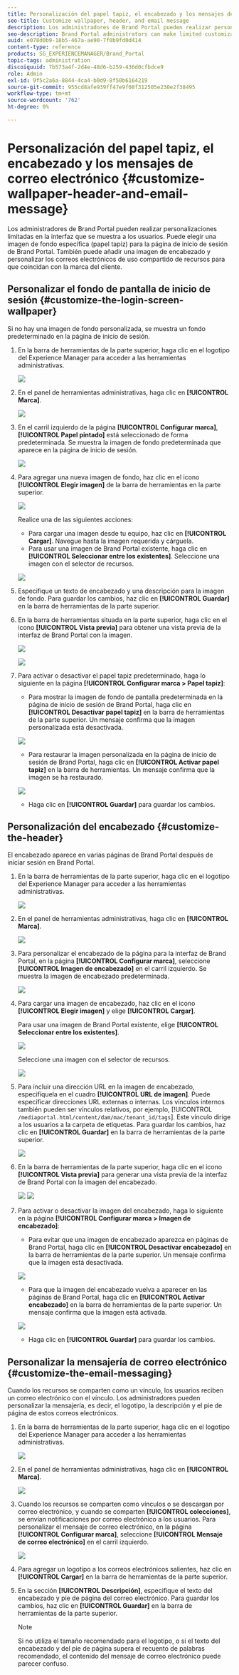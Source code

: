 ```yaml
---
title: Personalización del papel tapiz, el encabezado y los mensajes de correo electrónico
seo-title: Customize wallpaper, header, and email message
description: Los administradores de Brand Portal pueden realizar personalizaciones limitadas en la interfaz que se muestra a los usuarios. Puede elegir una imagen de fondo específica (papel tapiz) para la página de inicio de sesión de Brand Portal. También puede añadir una imagen de encabezado y personalizar los correos electrónicos de uso compartido de recursos para que coincidan con la marca del cliente.
seo-description: Brand Portal administrators can make limited customizations to the interface displayed to users. You can choose a specific background image (wallpaper) for the Brand Portal login page. You can also add a header image and customize asset sharing emails to match the customer’s brand.
uuid: e078d0b9-18b5-467a-ae90-7f0b9fd0d414
content-type: reference
products: SG_EXPERIENCEMANAGER/Brand_Portal
topic-tags: administration
discoiquuid: 7b573a4f-2d4e-48d6-b259-436d0cfbdce9
role: Admin
exl-id: 9f5c2a6a-8844-4ca4-b0d9-8f50b6164219
source-git-commit: 955cd8afe939ff47e9f08f312505e230e2f38495
workflow-type: tm+mt
source-wordcount: '762'
ht-degree: 0%

---
```


# Personalización del papel tapiz, el encabezado y los mensajes de correo electrónico {#customize-wallpaper-header-and-email-message}

Los administradores de Brand Portal pueden realizar personalizaciones limitadas en la interfaz que se muestra a los usuarios. Puede elegir una imagen de fondo específica (papel tapiz) para la página de inicio de sesión de Brand Portal. También puede añadir una imagen de encabezado y personalizar los correos electrónicos de uso compartido de recursos para que coincidan con la marca del cliente.

## Personalizar el fondo de pantalla de inicio de sesión {#customize-the-login-screen-wallpaper}

Si no hay una imagen de fondo personalizada, se muestra un fondo predeterminado en la página de inicio de sesión.

1. En la barra de herramientas de la parte superior, haga clic en el logotipo del Experience Manager para acceder a las herramientas administrativas.

   ![](assets/aemlogo.png)

1. En el panel de herramientas administrativas, haga clic en **[!UICONTROL Marca]**.


   ![](assets/admin-tools-panel-10.png)

1. En el carril izquierdo de la página **[!UICONTROL Configurar marca]**, **[!UICONTROL Papel pintado]** está seleccionado de forma predeterminada. Se muestra la imagen de fondo predeterminada que aparece en la página de inicio de sesión.

   ![](assets/default_wallpaper.png)

1. Para agregar una nueva imagen de fondo, haz clic en el icono **[!UICONTROL Elegir imagen]** de la barra de herramientas en la parte superior.

   ![](assets/choose_wallpaperimage.png)

   Realice una de las siguientes acciones:

   * Para cargar una imagen desde tu equipo, haz clic en **[!UICONTROL Cargar]**. Navegue hasta la imagen requerida y cárguela.
   * Para usar una imagen de Brand Portal existente, haga clic en **[!UICONTROL Seleccionar entre los existentes]**. Seleccione una imagen con el selector de recursos.

   ![](assets/asset-picker.png)

1. Especifique un texto de encabezado y una descripción para la imagen de fondo. Para guardar los cambios, haz clic en **[!UICONTROL Guardar]** en la barra de herramientas de la parte superior.

1. En la barra de herramientas situada en la parte superior, haga clic en el icono **[!UICONTROL Vista previa]** para obtener una vista previa de la interfaz de Brand Portal con la imagen.

   ![](assets/chlimage_1.png)

   ![](assets/custom-wallpaper-preview.png)

1. Para activar o desactivar el papel tapiz predeterminado, haga lo siguiente en la página **[!UICONTROL Configurar marca > Papel tapiz]**:

   * Para mostrar la imagen de fondo de pantalla predeterminada en la página de inicio de sesión de Brand Portal, haga clic en **[!UICONTROL Desactivar papel tapiz]** en la barra de herramientas de la parte superior. Un mensaje confirma que la imagen personalizada está desactivada.

   ![](assets/chlimage_1-1.png)

   * Para restaurar la imagen personalizada en la página de inicio de sesión de Brand Portal, haga clic en **[!UICONTROL Activar papel tapiz]** en la barra de herramientas. Un mensaje confirma que la imagen se ha restaurado.

   ![](assets/chlimage_1-2.png)

   * Haga clic en **[!UICONTROL Guardar]** para guardar los cambios.

## Personalización del encabezado {#customize-the-header}

El encabezado aparece en varias páginas de Brand Portal después de iniciar sesión en Brand Portal.

1. En la barra de herramientas de la parte superior, haga clic en el logotipo del Experience Manager para acceder a las herramientas administrativas.

   ![](assets/aemlogo.png)

1. En el panel de herramientas administrativas, haga clic en **[!UICONTROL Marca]**.

   ![](assets/admin-tools-panel-11.png)

1. Para personalizar el encabezado de la página para la interfaz de Brand Portal, en la página **[!UICONTROL Configurar marca]**, seleccione **[!UICONTROL Imagen de encabezado]** en el carril izquierdo. Se muestra la imagen de encabezado predeterminada.

   ![](assets/default-header.png)

1. Para cargar una imagen de encabezado, haz clic en el icono **[!UICONTROL Elegir imagen]** y elige **[!UICONTROL Cargar]**.

   Para usar una imagen de Brand Portal existente, elige **[!UICONTROL Seleccionar entre los existentes]**.

   ![](assets/choose_wallpaperimage-1.png)

   Seleccione una imagen con el selector de recursos.

   ![](assets/asset-picker-header.png)

1. Para incluir una dirección URL en la imagen de encabezado, especifíquela en el cuadro **[!UICONTROL URL de imagen]**. Puede especificar direcciones URL externas o internas. Los vínculos internos también pueden ser vínculos relativos, por ejemplo,
   [!UICONTROL `/mediaportal.html/content/dam/mac/tenant_id/tags`].
Este vínculo dirige a los usuarios a la carpeta de etiquetas.
Para guardar los cambios, haz clic en **[!UICONTROL Guardar]** en la barra de herramientas de la parte superior.

   ![](assets/configure_brandingheaderimageurl.png)

1. En la barra de herramientas de la parte superior, haga clic en el icono **[!UICONTROL Vista previa]** para generar una vista previa de la interfaz de Brand Portal con la imagen del encabezado.

   ![](assets/chlimage_1-3.png)
   ![](assets/custom_header_preview.png)

1. Para activar o desactivar la imagen del encabezado, haga lo siguiente en la página **[!UICONTROL Configurar marca > Imagen de encabezado]**:

   * Para evitar que una imagen de encabezado aparezca en páginas de Brand Portal, haga clic en **[!UICONTROL Desactivar encabezado]** en la barra de herramientas de la parte superior. Un mensaje confirma que la imagen está desactivada.

   ![](assets/chlimage_1-4.png)

   * Para que la imagen del encabezado vuelva a aparecer en las páginas de Brand Portal, haga clic en **[!UICONTROL Activar encabezado]** en la barra de herramientas de la parte superior. Un mensaje confirma que la imagen está activada.

   ![](assets/chlimage_1-5.png)

   * Haga clic en **[!UICONTROL Guardar]** para guardar los cambios.

## Personalizar la mensajería de correo electrónico {#customize-the-email-messaging}

Cuando los recursos se comparten como un vínculo, los usuarios reciben un correo electrónico con el vínculo. Los administradores pueden personalizar la mensajería, es decir, el logotipo, la descripción y el pie de página de estos correos electrónicos.

1. En la barra de herramientas de la parte superior, haga clic en el logotipo del Experience Manager para acceder a las herramientas administrativas.

   ![](assets/aemlogo.png)

1. En el panel de herramientas administrativas, haga clic en **[!UICONTROL Marca]**.

   ![](assets/admin-tools-panel-12.png)

1. Cuando los recursos se comparten como vínculos o se descargan por correo electrónico, y cuando se comparten **[!UICONTROL colecciones]**, se envían notificaciones por correo electrónico a los usuarios. Para personalizar el mensaje de correo electrónico, en la página **[!UICONTROL Configurar marca]**, seleccione **[!UICONTROL Mensaje de correo electrónico]** en el carril izquierdo.

   ![](assets/configure-branding-page-email.png)

1. Para agregar un logotipo a los correos electrónicos salientes, haz clic en **[!UICONTROL Cargar]** en la barra de herramientas de la parte superior.

1. En la sección **[!UICONTROL Descripción]**, especifique el texto del encabezado y pie de página del correo electrónico. Para guardar los cambios, haz clic en **[!UICONTROL Guardar]** en la barra de herramientas de la parte superior.

   >[!NOTE]
   >
   >Si no utiliza el tamaño recomendado para el logotipo, o si el texto del encabezado y del pie de página supera el recuento de palabras recomendado, el contenido del mensaje de correo electrónico puede parecer confuso.
